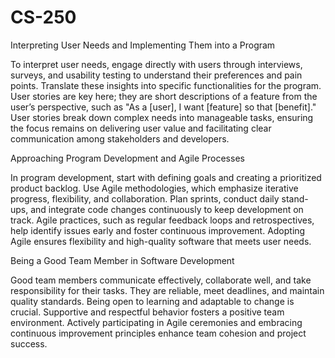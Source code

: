 # CS-250
Interpreting User Needs and Implementing Them into a Program

To interpret user needs, engage directly with users through interviews, surveys, and usability testing to understand their preferences and pain points. Translate these insights into specific functionalities for the program. User stories are key here; they are short descriptions of a feature from the user’s perspective, such as "As a [user], I want [feature] so that [benefit]." User stories break down complex needs into manageable tasks, ensuring the focus remains on delivering user value and facilitating clear communication among stakeholders and developers.

Approaching Program Development and Agile Processes

In program development, start with defining goals and creating a prioritized product backlog. Use Agile methodologies, which emphasize iterative progress, flexibility, and collaboration. Plan sprints, conduct daily stand-ups, and integrate code changes continuously to keep development on track. Agile practices, such as regular feedback loops and retrospectives, help identify issues early and foster continuous improvement. Adopting Agile ensures flexibility and high-quality software that meets user needs.

Being a Good Team Member in Software Development

Good team members communicate effectively, collaborate well, and take responsibility for their tasks. They are reliable, meet deadlines, and maintain quality standards. Being open to learning and adaptable to change is crucial. Supportive and respectful behavior fosters a positive team environment. Actively participating in Agile ceremonies and embracing continuous improvement principles enhance team cohesion and project success.

